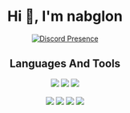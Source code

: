 <h1 align="center">Hi 👋, I'm nabglon</h1>


<div align="center">

  <p>
    <a href="https://discord.com/users/628218887065829376">
      <img src="https://lanyard.cnrad.dev/api/628218887065829376" alt="Discord Presence">
    </a>
  </p>
  
</div>


<h2 align="center">Languages And Tools</h2>

<div align="center">
 
  <img src="https://img.icons8.com/color/96/000000/html-5--v1.png"/>
  <img src="https://img.icons8.com/color/96/000000/css3.png"/>
  <img src="https://img.icons8.com/color/96/000000/javascript--v1.png"/>

  
  <br>
  

  <br>
  
  <img src="https://img.icons8.com/color/96/000000/adobe-photoshop--v1.png"/>
  <img src="https://img.icons8.com/color/96/000000/adobe-illustrator--v1.png"/>
  <img src="https://img.icons8.com/color/96/000000/adobe-premiere-pro--v1.png"/>
  <img src="https://img.icons8.com/color/96/000000/adobe-after-effects--v1.png"/>
  
</div>
